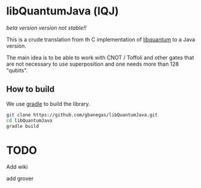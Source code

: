 # libQuantumJava (lQJ)

*beta version* 
*version not stable!!*

This is a crude translation from th C implementation of [libquantum](http://www.libquantum.de/) to a Java version. 

The main idea is to be able to work with CNOT / Toffoli  and other gates that are not necessary to use superposition and one needs more than 128 "qubits". 

## How to build

We use [gradle](https://gradle.org/) to build the library. 

 
```bash
git clone https://github.com/gbanegas/libQuantumJava.git
cd libQuantumJava
gradle build

```


# TODO

Add wiki

add grover


